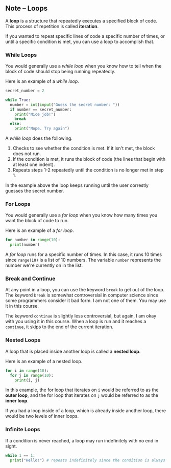## Note – Loops

A **loop** is a structure that repeatedly executes a specified block of code. This process of repetition is called **iteration**. 

If you wanted to repeat specific lines of code a specific number of times, or until a specific condition is met, you can use a loop to accomplish that.


### While Loops

You would generally use a *while loop* when you know how to tell when the block of code should stop being running repeatedly.

Here is an example of a *while loop*.
```python
secret_number = 2

while True:
  number = int(input("Guess the secret number: "))
  if number == secret_number:
    print("Nice job!")
    break
  else:
    print("Nope. Try again")
```

A *while loop* does the following.
1. Checks to see whether the condition is met. If it isn't met, the block does not run.
2. If the condition is met, it runs the block of code (the lines that begin with at least one indent).
3. Repeats steps 1-2 repeatedly until the condition is no longer met in step 1.

In the example above the loop keeps running until the user correstly guesses the secret number.


### For Loops

You would generally use a *for loop* when you know how many times you want the block of code to run.

Here is an example of a *for loop*.
```python
for number in range(10):
  print(number)
```

A *for loop* runs for a specific number of times. In this case, it runs 10 times since `range(10)` is a list of 10 numbers. The variable `number` represents the number we're currently on in the list.

### Break and Continue

At any point in a loop, you can use the keyword `break` to get out of the loop. The keyword `break` is somewhat controversial in computer science since some programmers consider it bad form. I am not one of them. You may use it in this course.

The keyword `continue` is slightly less controversial, but again, I am okay with you using it in this course. When a loop is run and it reaches a `continue`, it skips to the end of the current iteration.


### Nested Loops

A loop that is placed inside another loop is called a **nested loop**.

Here is an example of a nested loop.
```python
for i in range(10):
  for j in range(10):
    print(i, j)
```

In this example, the for loop that iterates on `i` would be referred to as the **outer loop**, and the for loop that iterates on `j` would be referred to as the **inner loop**.

If you had a loop inside of a loop, which is already inside another loop, there would be two levels of inner loops.


### Infinite Loops

If a condition is never reached, a loop may run indefinitely with no end in sight.

```python
while 1 == 1:
  print("Hello!") # repeats indefinitely since the condition is always true and there is no break
```
